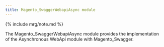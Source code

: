 ```yaml
---
title: Magento_SwaggerWebapiAsync module
---
```


{% include mrg/note.md %}

The Magento_SwaggerWebapiAsync module provides the implementation of the Asynchronous WebApi module with Magento_Swagger.

